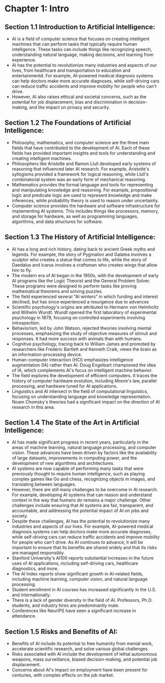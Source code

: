 # Chapter 1: Intro

## Section 1.1 Introduction to Artificial Intelligence: 
- AI is a field of computer science that focuses on creating intelligent machines that can perform tasks that typically require human intelligence. These tasks can include things like recognizing speech, understanding natural language, making decisions, and learning from experience.
- AI has the potential to revolutionize many industries and aspects of our lives, from healthcare and transportation to education and entertainmentd. For example, AI-powered medical diagnosis systems can help doctors make more accurate diagnoses, while self-driving cars can reduce traffic accidents and improve mobility for people who can't drive.
- However, AI also raises ethical and societal concerns, such as the potential for job displacement, bias and discrimination in decision-making, and the impact on privacy and security.

## Section 1.2 The Foundations of Artificial Intelligence:
- Philosophy, mathematics, and computer science are the three main fields that have contributed to the development of AI. Each of these fields has provided important insights and tools for understanding and creating intelligent machines.
- Philosophers like Aristotle and Ramon Llull developed early systems of reasoning that influenced later AI research. For example, Aristotle's syllogisms provided a framework for logical reasoning, while Llull's combinatorial system was an early form of mechanical reasoning.
- Mathematics provides the formal language and tools for representing and manipulating knowledge and reasoning. For example, propositional logic and predicate logic are used to represent knowledge and make inferences, while probability theory is used to reason under uncertainty.
- Computer science provides the hardware and software infrastructure for implementing AI systems. This includes things like processors, memory, and storage for hardware, as well as programming languages, algorithms, and data structures for software.

## Section 1.3 The History of Artificial Intelligence:
- AI has a long and rich history, dating back to ancient Greek myths and legends. For example, the story of Pygmalion and Galatea involves a sculptor who creates a statue that comes to life, while the story of Daedalus and Icarus involves a craftsman who creates wings that allow him to fly.
- The modern era of AI began in the 1950s, with the development of early AI programs like the Logic Theorist and the General Problem Solver. These programs were designed to perform tasks like proving mathematical theorems and solving puzzles.
- The field experienced several "AI winters" in which funding and interest declined, but has since experienced a resurgence due to advances
- Scientific psychology's origins are attributed to Hermann von Helmholtz and Wilhelm Wundt. Wundt opened the first laboratory of experimental psychology in 1879, focusing on controlled experiments involving introspection.
- Behaviorism, led by John Watson, rejected theories involving mental processes, emphasizing the study of objective measures of stimuli and responses. It had more success with animals than with humans.
- Cognitive psychology, tracing back to William James and promoted by researchers like Frederic Bartlett and Kenneth Craik, views the brain as an information-processing device.
- Human-computer interaction (HCI) emphasizes intelligence augmentation (IA) rather than AI. Doug Engelbart championed the idea of IA, which complements AI's focus on intelligent machine behavior.
- The field explores the development of efficient computers. It traces the history of computer hardware evolution, including Moore's law, parallel processing, and hardware tuned for AI applications.
- Linguistics and AI intersect in the field of computational linguistics, focusing on understanding language and knowledge representation. Noam Chomsky's theories had a significant impact on the direction of AI research in this area.


## Section 1.4 The State of the Art in Artificial Intelligence:
- AI has made significant progress in recent years, particularly in the areas of machine learning, natural language processing, and computer vision. These advances have been driven by factors like the availability of large datasets, improvements in computing power, and the development of new algorithms and architectures.
- AI systems are now capable of performing many tasks that were previously thought to require human intelligence, such as playing complex games like Go and chess, recognizing objects in images, and translating between languages.
- However, there are still many challenges to be overcome in AI research. For example, developing AI systems that can reason and understand context in the way that humans do remains a major challenge. Other challenges include ensuring that AI systems are fair, transparent, and accountable, and addressing the potential impact of AI on jobs and society.
- Despite these challenges, AI has the potential to revolutionize many industries and aspects of our lives. For example, AI-powered medical diagnosis systems can help doctors make more accurate diagnoses, while self-driving cars can reduce traffic accidents and improve mobility for people who can't drive. As AI continues to advance, it will be important to ensure that its benefits are shared widely and that its risks are managed responsibly.
- Stanford University's AI100 reports substantial increases in the future uses of AI applications, including self-driving cars, healthcare diagnostics, and more.
- The AI Index reports show significant growth in AI-related fields, including machine learning, computer vision, and natural language processing.
- Student enrollment in AI courses has increased significantly in the U.S. and internationally.
- There is a lack of gender diversity in the field of AI. Professors, Ph.D. students, and industry hires are predominantly male.
- Conferences like NeurIPS have seen a significant increase in attendance.

## Section 1.5 Risks and Benefits of AI:

- Benefits of AI include its potential to free humanity from menial work, accelerate scientific research, and solve various global challenges.
- Risks associated with AI include the development of lethal autonomous weapons, mass surveillance, biased decision-making, and potential job displacement.
- Concerns about AI's impact on employment have been present for centuries, with complex effects on the job market.
